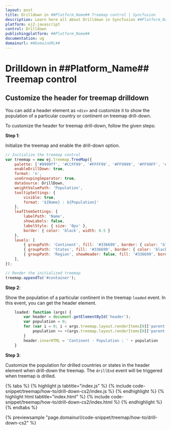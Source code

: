 ```yaml
---
layout: post
title: Drilldown in ##Platform_Name## Treemap control | Syncfusion
description: Learn here all about Drilldown in Syncfusion ##Platform_Name## Treemap control of Syncfusion Essential JS 2 and more.
platform: ej2-javascript
control: Drilldown 
publishingplatform: ##Platform_Name##
documentation: ug
domainurl: ##DomainURL##
---
```


# Drilldown in ##Platform_Name## Treemap control

## Customize the header for treemap drilldown

You can add a header element as `<div>` and customize it to show the population of a particular country or continent on treemap drill-down.

To customize the header for treemap drill-down, follow the given steps:

**Step 1**:

Initialize the treemap and enable the drill-down option.

```javascript
// Initialize the treemap control
var treemap = new ej.treemap.TreeMap({
    palette: ['#9999ff', '#CCFF99', '#FFFF99', '#FF9999', '#FF99FF', '#FFCC66'],
    enableDrillDown: true,
    format: 'n',
    useGroupingSeparator: true,
    dataSource: DrillDown,
    weightValuePath: 'Population',
    tooltipSettings: {
        visible: true,
        format: '${Name} : ${Population}'
    },
    leafItemSettings: {
        labelPath: 'Name',
        showLabels: false,
        labelStyle: { size: '0px' },
        border: { color: 'black', width: 0.5 }
    },
    levels: [
        { groupPath: 'Continent', fill: '#336699', border: { color: 'black', width: 0.5 } },
        { groupPath: 'States', fill: '#336699', border: { color: 'black', width: 0.5 } },
        { groupPath: 'Region', showHeader: false, fill: '#336699', border: { color: 'black', width: 0.5 } },
    ],
});

// Render the initialized treemap
treemap.appendTo('#container');
```

**Step 2**:

Show the population of a particular continent in the treemap `loaded` event. In this event, you can get the header element.

```javascript
    loaded: function (args) {
        var header = document.getElementById('header');
        var population = 0;
        for (var i = 0; i < args.treemap.layout.renderItems[0]['parent'].Continent.length; i++) {
            population += +(args.treemap.layout.renderItems[0]['parent'].Continent[i]['data'].Population);
        }
        header.innerHTML = 'Continent - Population : ' + population
    }
```

**Step 3**:

Customize the population for drilled countries or states in the header element when drill-down the treemap. The `drillEnd` event will be triggered when treemap is drilled.

{% tabs %}
{% highlight js tabtitle="index.js" %}
{% include code-snippet/treemap/how-to/drill-down-cs2/index.js %}
{% endhighlight %}
{% highlight html tabtitle="index.html" %}
{% include code-snippet/treemap/how-to/drill-down-cs2/index.html %}
{% endhighlight %}
{% endtabs %}
        
{% previewsample "page.domainurl/code-snippet/treemap/how-to/drill-down-cs2" %}